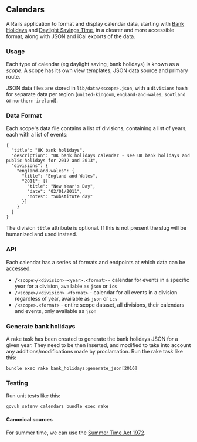 ## Calendars

A Rails application to format and display calendar data, starting with [Bank Holidays](https://www.gov.uk/bank-holidays) and [Daylight Savings Time](https://www.gov.uk/when-do-the-clocks-change), in a clearer and more accessible format, along with JSON and iCal exports of the data.

### Usage

Each type of calendar (eg daylight saving, bank holidays) is known as a _scope_. A scope has its own view templates, JSON data source and primary route.

JSON data files are stored in `lib/data/<scope>.json`, with a `divisions` hash for separate data per region (`united-kingdom`, `england-and-wales`, `scotland` or `northern-ireland`).
      
### Data Format

Each scope's data file contains a list of divisions, containing a list of years, each with a list of events:

    {
      "title": "UK bank holidays",
      "description": "UK bank holidays calendar - see UK bank holidays and public holidays for 2012 and 2013",
      "divisions": {
        "england-and-wales": {
          "title": "England and Wales",
          "2011": [{
            "title": "New Year's Day",
            "date": "02/01/2011",
            "notes": "Substitute day"
          }]
        }
      }
    }

The division `title` attribute is optional.  If this is not present the slug will be humanized and used instead.

### API

Each calendar has a series of formats and endpoints at which data can be accessed:

* `/<scope>/<division>-<year>.<format>` - calendar for events in a specific year for a division, available as `json` or `ics`
* `/<scope>/<division>.<format>` - calendar for all events in a division regardless of year, available as `json` or `ics`
* `/<scope>.<format>` - entire scope dataset, all divisions, their calendars and events, only available as `json` 

### Generate bank holidays

A rake task has been created to generate the bank holidays JSON for a given year. They need to be then inserted, and modified to
take into account any additions/modifications made by proclamation.
Run the rake task like this:

    bundle exec rake bank_holidays:generate_json[2016]

### Testing

Run unit tests like this:

    govuk_setenv calendars bundle exec rake

#### Canonical sources

For summer time, we can use the [Summer Time Act 1972](http://www.legislation.gov.uk/ukpga/1972/6).




